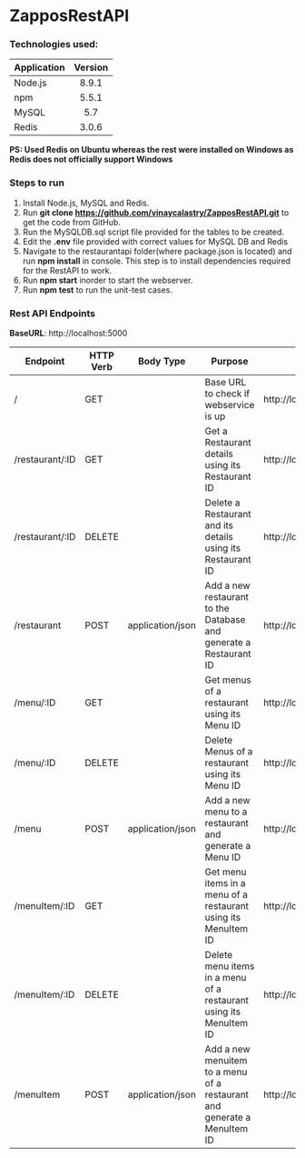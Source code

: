 # ZapposRestAPI

### Technologies used:
| Application   | Version       |       
| ------------- |:-------------:|
| Node.js       | 8.9.1         |
| npm           | 5.5.1         |
| MySQL         | 5.7           |
| Redis         | 3.0.6        |

__PS: Used Redis on Ubuntu whereas the rest were installed on Windows as Redis does not officially support Windows__

### Steps to run

1. Install Node.js, MySQL and Redis.
2. Run **git clone https://github.com/vinaycalastry/ZapposRestAPI.git** to get the code from GitHub.
3. Run the MySQLDB.sql script file provided for the tables to be created.
4. Edit the **.env** file provided with correct values for MySQL DB and Redis
5. Navigate to the restaurantapi folder(where package.json is located) and run **npm install** in console. This step is to install dependencies required for the RestAPI to work.
6. Run **npm start** inorder to start the webserver.
7. Run **npm test** to run the unit-test cases.


### Rest API Endpoints

**BaseURL**: http://localhost:5000 

| Endpoint        | HTTP Verb | Body Type        | Purpose                                                                 | Example                            | JSON Example                                                                                          |
|-----------------|-----------|------------------|-------------------------------------------------------------------------|------------------------------------|-------------------------------------------------------------------------------------------------------|
| /               | GET       |                  | Base URL to check if webservice is up                                   | http://localhost:5000              |                                                                                                       |
| /restaurant/:ID | GET       |                  | Get a Restaurant details using its Restaurant ID                        | http://localhost:5000/restaurant/2 |                                                                                                       |
| /restaurant/:ID | DELETE    |                  | Delete a Restaurant and its details using its Restaurant  ID            | http://localhost:5000/restaurant/2 |                                                                                                       |
| /restaurant     | POST      | application/json | Add a new restaurant to the Database and generate a Restaurant ID       | http://localhost:5000/restaurant   | {"RNAME":"Jack in the Box","ADDRESS":"San Fransisco","PHONE":"500-004-3003"}                          |
| /menu/:ID       | GET       |                  | Get menus of a restaurant using its Menu ID                             | http://localhost:5000/menu/2       |                                                                                                       |
| /menu/:ID       | DELETE    |                  | Delete Menus of a restaurant using its Menu ID                          | http://localhost:5000/menu/2       |                                                                                                       |
| /menu           | POST      | application/json | Add a new menu to a restaurant and generate a Menu ID                   | http://localhost:5000/menu         | {"MNAME":"Dinner","MDETAILS":"All dishes relating to dinner before 9:00PM are stored here","RID":"1"} |
| /menuItem/:ID   | GET       |                  | Get menu items in a menu of a restaurant using its MenuItem ID          | http://localhost:5000/menuItem/2   |                                                                                                       |
| /menuItem/:ID   | DELETE    |                  | Delete menu items in a menu of a restaurant using its MenuItem ID       | http://localhost:5000/menuItem/2   |                                                                                                       |
| /menuItem       | POST      | application/json | Add a new menuitem to a menu of a restaurant and generate a MenuItem ID | http://localhost:5000/menuItem     | {"MITEMNAME":"PrimeRib","MITEMDETAILS":"Burger","MITEMPRICE":4.95,"MID":"1","RID":"1"}                |